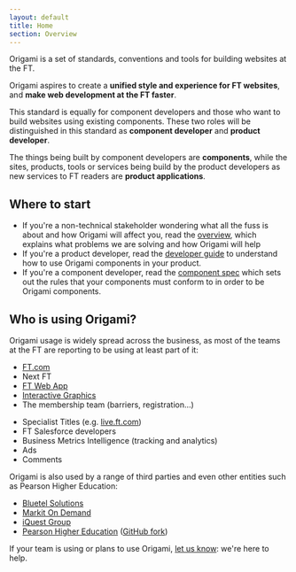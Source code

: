 ```yaml
---
layout: default
title: Home
section: Overview
---
```


<p class="alert-big">Origami is a set of standards, conventions and tools for building websites at the FT.</p>

<p class="alert-big">Origami aspires to create a <strong>unified style and experience for FT websites</strong>, and <strong>make web development at the FT faster</strong>.</p>

This standard is equally for component developers and those who want to build websites using existing components.  These two roles will be distinguished in this standard as **component developer** and **product developer**.

The things being built by component developers are **components**, while the sites, products, tools or services being build by the product developers as new services to FT readers are **product applications**.

## Where to start

* If you're a non-technical stakeholder wondering what all the fuss is about and how Origami will affect you, read the [overview]({{site.baseurl}}/docs/overview/non-technical), which explains what problems we are solving and how Origami will help
* If you're a product developer, read the [developer guide]({{site.baseurl}}/docs/developer-guide) to understand how to use Origami components in your product.
* If you're a component developer, read the [component spec]({{site.baseurl}}/docs/component-spec) which sets out the rules that your components must conform to in order to be Origami components.

## Who is using Origami?

Origami usage is widely spread across the business, as most of the teams at the FT are reporting to be using at least part of it:

<div class="o-grid-row">
	<div data-o-grid-colspan="6">
		<ul>
			<li><a href="http://www.ft.com">FT.com</a></li>
			<li>Next FT</li>
			<li><a href="http://app.ft.com">FT Web App</a></li>
			<li><a href="http://ig.ft.com">Interactive Graphics</a></li>
			<li>The membership team (barriers, registration…)</li>
		</ul>
	</div>
	<div data-o-grid-colspan="6">
		<ul>
			<li>Specialist Titles (e.g. <a href="https://live.ft.com">live.ft.com</a>)</li>
			<li>FT Salesforce developers</li>
			<li>Business Metrics Intelligence (tracking and analytics)</li>
			<li>Ads</li>
			<li>Comments</li>
		</ul>
	</div>
</div>

Origami is also used by a range of third parties and even other entities such as Pearson Higher Education:

- [Bluetel Solutions](http://www.bluetel.co.uk/)
- [Markit On Demand](http://www.markit.com/)
- [iQuest Group](http://www.iquestgroup.com/en/)
- [Pearson Higher Education](http://home.pearsonhighered.com/) ([GitHub fork](https://github.com/Pearson-Higher-Ed/he-origami))

If your team is using or plans to use Origami, [let us know](mailto:origami.support@ft.com): we're here to help.
